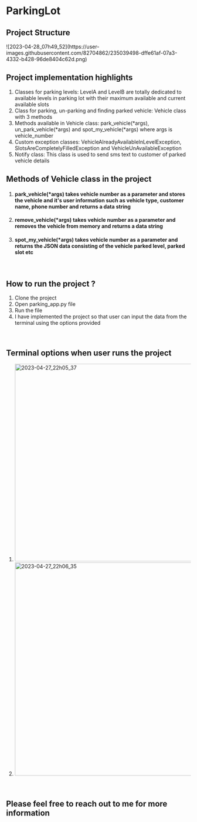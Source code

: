 # ParkingLot

<h2>Project Structure</h2>
![2023-04-28_07h49_52](https://user-images.githubusercontent.com/82704862/235039498-dffe61af-07a3-4332-b428-96de8404c62d.png)

  <h2>Project implementation highlights</h2>
  <ol>
    <li>Classes for parking levels: LevelA and LevelB are totally dedicated to available levels in parking lot with their maximum available and current available slots</li>
    <li>Class for parking, un-parking and finding parked vehicle: Vehicle class with 3 methods</li>
    <li>Methods available in Vehicle class: park_vehicle(*args), un_park_vehicle(*args) and spot_my_vehicle(*args) where args is vehicle_number</li>
    <li>Custom exception classes: VehicleAlreadyAvailableInLevelException, SlotsAreCompletelyFilledException and VehicleUnAvailableException</li> 
    <li>Notify class: This class is used to send sms text to customer of parked vehicle details</li>
  </ol>
<h2>Methods of Vehicle class in the project </h2>
<ol>
<li><h4> park_vehicle(*args) takes vehicle number as a parameter and stores the vehicle and it's user information such as vehicle type, customer name, phone number and returns a data string</h4></li>
<li><h4> remove_vehicle(*args) takes vehicle number as a parameter and removes the vehicle from memory and returns a data string</h4></li>
<li><h4> spot_my_vehicle(*args) takes vehicle number as a parameter and returns the JSON data consisting of the vehicle parked level, parked slot etc </h4></li>
</ol>
<br>
<h2>How to run the project ?</h2>
<ol>
  <li>Clone the project</li>
  <li>Open parking_app.py file</li>
  <li>Run the file</li>
  <li>I have implemented the project so that user can input the data from the terminal using the options provided</li>
</ol>
<br>
<h2> Terminal options when user runs the project</h2>
<ol>
  <li><img width="537" alt="2023-04-27_22h05_37" src="https://user-images.githubusercontent.com/82704862/234930403-cdfc9998-b6a1-4fe0-a9ea-ee21993195a0.png"></li>
  <li><img width="580" alt="2023-04-27_22h06_35" src="https://user-images.githubusercontent.com/82704862/234930625-7daf2a12-c7e2-44f2-b848-c10e129b7042.png"></li>
</ol>
<br>  
<h2>Please feel free to reach out to me for more information</h2>
